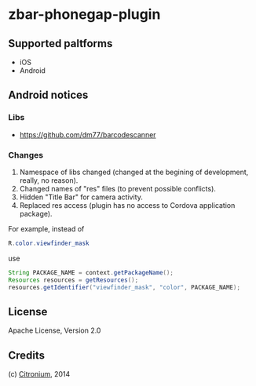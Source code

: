 zbar-phonegap-plugin
========================

Supported paltforms
------
* iOS
* Android

Android notices
------
### Libs
* https://github.com/dm77/barcodescanner

### Changes
1. Namespace of libs changed (changed at the begining of development, really, no reason).
2. Changed names of "res" files (to prevent possible conflicts).
3. Hidden "Title Bar" for camera activity.
4. Replaced res access (plugin has no access to Cordova application package).

For example, instead of
```java
R.color.viewfinder_mask
```
use
```java
String PACKAGE_NAME = context.getPackageName();
Resources resources = getResources();
resources.getIdentifier("viewfinder_mask", "color", PACKAGE_NAME);
```

License
------
Apache License, Version 2.0

Credits
------
(c) [Citronium](http://citronium.com), 2014

